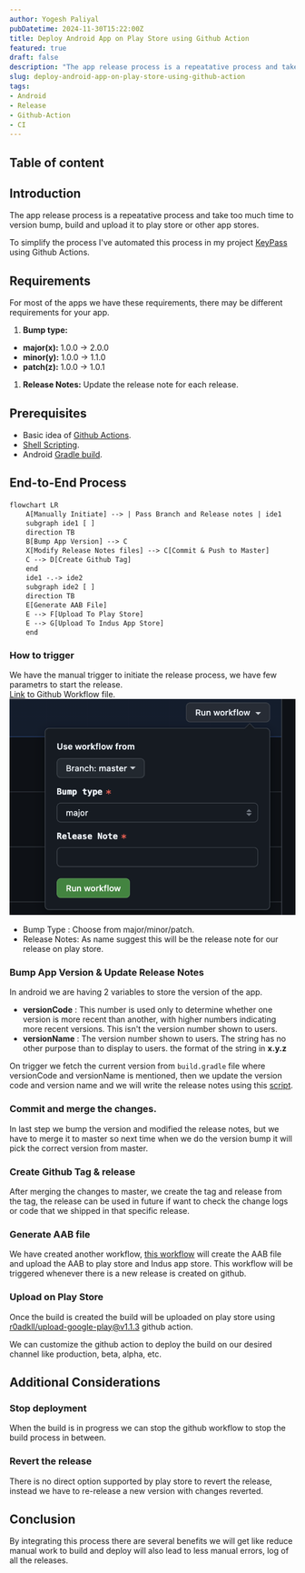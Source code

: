 ```yaml
---
author: Yogesh Paliyal
pubDatetime: 2024-11-30T15:22:00Z
title: Deploy Android App on Play Store using Github Action
featured: true
draft: false
description: "The app release process is a repeatative process and take too much time to version bump, build and upload it to play store or other app stores. To simplify this process we can automated this process"
slug: deploy-android-app-on-play-store-using-github-action
tags:
- Android
- Release
- Github-Action
- CI
---
```


## Table of content

## Introduction
The app release process is a repeatative process and take too much time to version bump, build and upload it to play store or other app stores.

To simplify the process I've automated this process in my project [KeyPass](https://github.com/yogeshpaliyal/KeyPass) using Github Actions.

## Requirements
For most of the apps we have these requirements, there may be different requirements for your app.
1. **Bump type:** 
- **major(x):** 1.0.0 -> 2.0.0
- **minor(y):** 1.0.0 -> 1.1.0
- **patch(z):** 1.0.0 -> 1.0.1
1. **Release Notes:** Update the release note for each release.

## Prerequisites
- Basic idea of [Github Actions](https://github.com/features/actions).
- [Shell Scripting](https://www.freecodecamp.org/news/shell-scripting-crash-course-how-to-write-bash-scripts-in-linux/).
- Android [Gradle build](https://developer.android.com/build/gradle-build-overview).


## End-to-End Process
```mermaid
flowchart LR
    A[Manually Initiate] --> | Pass Branch and Release notes | ide1
    subgraph ide1 [ ]
    direction TB
    B[Bump App Version] --> C
    X[Modify Release Notes files] --> C[Commit & Push to Master]
    C --> D[Create Github Tag]
    end
    ide1 -.-> ide2
    subgraph ide2 [ ]
    direction TB
    E[Generate AAB File]
    E --> F[Upload To Play Store]
    E --> G[Upload To Indus App Store]
    end
```


### How to trigger  
We have the manual trigger to initiate the release process, we have few parametrs to start the release.  
[Link](https://github.com/yogeshpaliyal/KeyPass/blob/32c267075a54e6a138091e5741681beab0ab1e3f/.github/workflows/version-bump.yaml) to Github Workflow file.
![Trigger](../../assets/release-process-trigger-dark.png)  
- Bump Type : Choose from major/minor/patch.
- Release Notes: As name suggest this will be the release note for our release on play store.

### Bump App Version & Update Release Notes
In android we are having 2 variables to store the version of the app.   

- **versionCode** : This number is used only to determine whether one version is more recent than another, with higher numbers indicating more recent versions. This isn't the version number shown to users.
- **versionName** : The version number shown to users. The string has no other purpose than to display to users. the format of the string in **x.y.z**

On trigger we fetch the current version from `build.gradle` file where versionCode and versionName is mentioned, then we update the version code and version name and we will write the release notes using this [script](https://github.com/yogeshpaliyal/KeyPass/blob/32c267075a54e6a138091e5741681beab0ab1e3f/scripts/versionBump.sh).

### Commit and merge the changes.
In last step we bump the version and modified the release notes, but we have to merge it to master so next time when we do the version bump it will pick the correct version from master.

### Create Github Tag & release
After merging the changes to master, we create the tag and release from the tag, the release can be used in future if want to check the change logs or code that we shipped in that specific release.

### Generate AAB file
We have created another workflow, [this workflow](https://github.com/yogeshpaliyal/KeyPass/blob/32c267075a54e6a138091e5741681beab0ab1e3f/.github/workflows/production.yml) will create the AAB file and upload the AAB to play store and Indus app store. This workflow will be triggered whenever there is a new release is created on github.

### Upload on Play Store 
Once the build is created the build will be uploaded on play store using [r0adkll/upload-google-play@v1.1.3](https://github.com/r0adkll/upload-google-play) github action.

We can customize the github action to deploy the build on our desired channel like production, beta, alpha, etc.

## Additional Considerations
### Stop deployment
When the build is in progress we can stop the github workflow to stop the build process in between.


### Revert the release
There is no direct option supported by play store to revert the release, instead we have to re-release a new version with changes reverted.

## Conclusion
By integrating this process there are several benefits we will get like reduce manual work to build and deploy will also lead to less manual errors, log of all the releases.


